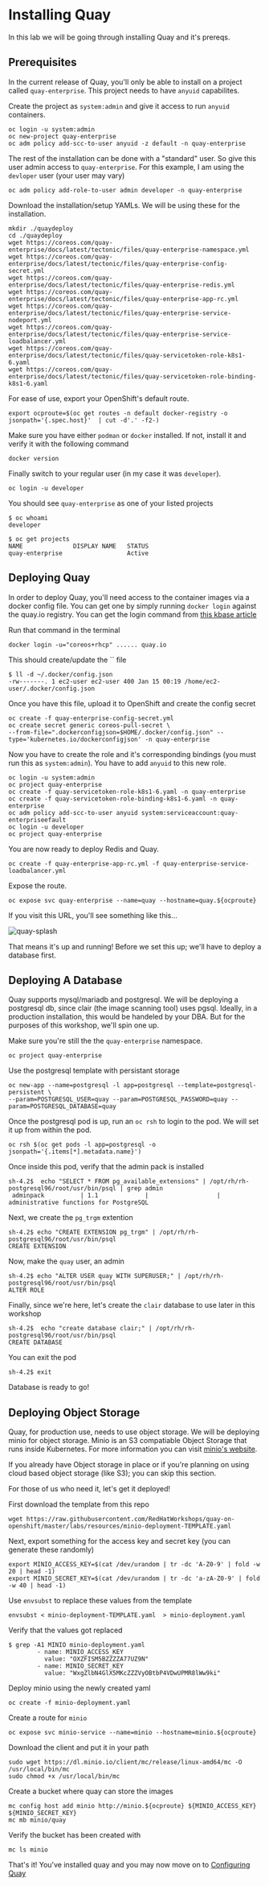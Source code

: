 # Installing Quay

In this lab we will be going through installing Quay and it's prereqs. 


## Prerequisites


In the current release of Quay, you'll only be able to install on a project called `quay-enterprise`. This project needs to have `anyuid` capabilites.

Create the project as `system:admin` and give it access to run `anyuid` containers.

```
oc login -u system:admin
oc new-project quay-enterprise
oc adm policy add-scc-to-user anyuid -z default -n quay-enterprise
```

The rest of the installation can be done with a "standard" user. So give this user admin access to `quay-enterprise`. For this example, I am using the `devloper` user (your user may vary)

```
oc adm policy add-role-to-user admin developer -n quay-enterprise
```

Download the installation/setup YAMLs. We will be using these for the installation.

```
mkdir ./quaydeploy
cd ./quaydeploy
wget https://coreos.com/quay-enterprise/docs/latest/tectonic/files/quay-enterprise-namespace.yml
wget https://coreos.com/quay-enterprise/docs/latest/tectonic/files/quay-enterprise-config-secret.yml
wget https://coreos.com/quay-enterprise/docs/latest/tectonic/files/quay-enterprise-redis.yml
wget https://coreos.com/quay-enterprise/docs/latest/tectonic/files/quay-enterprise-app-rc.yml
wget https://coreos.com/quay-enterprise/docs/latest/tectonic/files/quay-enterprise-service-nodeport.yml
wget https://coreos.com/quay-enterprise/docs/latest/tectonic/files/quay-enterprise-service-loadbalancer.yml
wget https://coreos.com/quay-enterprise/docs/latest/tectonic/files/quay-servicetoken-role-k8s1-6.yaml
wget https://coreos.com/quay-enterprise/docs/latest/tectonic/files/quay-servicetoken-role-binding-k8s1-6.yaml
```

For ease of use, export your OpenShift's default route.

```
export ocproute=$(oc get routes -n default docker-registry -o jsonpath='{.spec.host}'  | cut -d'.' -f2-)
```

Make sure you have either `podman` or `docker` installed. If not, install it and verify it with the following command

```
docker version
```

Finally switch to your regular user (in my case it was `developer`).

```
oc login -u developer
```

You should see `quay-enterprise` as one of your listed projects

```
$ oc whoami
developer

$ oc get projects
NAME              DISPLAY NAME   STATUS
quay-enterprise                  Active
```
## Deploying Quay

In order to deploy Quay, you'll need access to the container images via a docker config file. You can get one by simply running `docker login` against the quay.io registry. You can get the login command from [this kbase article](https://access.redhat.com/solutions/3533201)

Run that command in the terminal

```
docker login -u="coreos+rhcp" ...... quay.io
```

This should create/update the `` file

```
$ ll -d ~/.docker/config.json
-rw-------. 1 ec2-user ec2-user 400 Jan 15 00:19 /home/ec2-user/.docker/config.json
```

Once you have this file, upload it to OpenShift and create the config secret

```
oc create -f quay-enterprise-config-secret.yml
oc create secret generic coreos-pull-secret \
--from-file=".dockerconfigjson=$HOME/.docker/config.json" --type='kubernetes.io/dockerconfigjson' -n quay-enterprise
```

Now you have to create the role and it's corresponding bindings (you must run this as `system:admin`). You have to add `anyuid` to this new role.

```
oc login -u system:admin
oc project quay-enterprise
oc create -f quay-servicetoken-role-k8s1-6.yaml -n quay-enterprise
oc create -f quay-servicetoken-role-binding-k8s1-6.yaml -n quay-enterprise
oc adm policy add-scc-to-user anyuid system:serviceaccount:quay-enterpriseefault
oc login -u developer
oc project quay-enterprise
```

You are now ready to deploy Redis and Quay.

```
oc create -f quay-enterprise-app-rc.yml -f quay-enterprise-service-loadbalancer.yml
```

Expose the route.

```
oc expose svc quay-enterprise --name=quay --hostname=quay.${ocproute}
```

If you visit this URL, you'll see something like this...

![quay-splash](images/quay-setup-db-initialscreen.png)

That means it's up and running! Before we set this up; we'll have to deploy a database first.

## Deploying A Database

Quay supports mysql/mariadb and postgresql. We will be deploying a postgresql db, since clair (the image scanning tool) uses pgsql. Ideally, in a production installation, this would be handeled by your DBA. But for the purposes of this workshop, we'll spin one up.

Make sure you're still the the `quay-enterprise` namespace.

```
oc project quay-enterprise
```

Use the postgresql template with persistant storage

```
oc new-app --name=postgresql -l app=postgresql --template=postgresql-persistent \
--param=POSTGRESQL_USER=quay --param=POSTGRESQL_PASSWORD=quay --param=POSTGRESQL_DATABASE=quay
```

Once the postgresql pod is up, run an `oc rsh` to login to the pod. We will set it up from within the pod.

```
oc rsh $(oc get pods -l app=postgresql -o jsonpath='{.items[*].metadata.name}')
```

Once inside this pod, verify that the admin pack is installed

```
sh-4.2$  echo "SELECT * FROM pg_available_extensions" | /opt/rh/rh-postgresql96/root/usr/bin/psql | grep admin
 adminpack          | 1.1             |                   | administrative functions for PostgreSQL
```

Next, we create the `pg_trgm` extention

```
sh-4.2$ echo "CREATE EXTENSION pg_trgm" | /opt/rh/rh-postgresql96/root/usr/bin/psql
CREATE EXTENSION
```

Now, make the `quay` user, an admin

```
sh-4.2$ echo "ALTER USER quay WITH SUPERUSER;" | /opt/rh/rh-postgresql96/root/usr/bin/psql
ALTER ROLE
```

Finally, since we're here, let's create the `clair` database to use later in this workshop


```
sh-4.2$  echo "create database clair;" | /opt/rh/rh-postgresql96/root/usr/bin/psql
CREATE DATABASE
```

You can exit the pod

```
sh-4.2$ exit
```

Database is ready to go!

## Deploying Object Storage

Quay, for production use, needs to use object storage. We will be deploying minio for object storage. Minio is an S3 compatiable Object Storage that runs inside Kubernetes. For more information you can visit [minio's website](https://www.minio.io/kubernetes.html).

If you already have Object storage in place or if you're planning on using cloud based object storage (like S3); you can skip this section.

For those of us who need it, let's get it deployed!

First download the template from this repo

```
wget https://raw.githubusercontent.com/RedHatWorkshops/quay-on-openshift/master/labs/resources/minio-deployment-TEMPLATE.yaml
```

Next, export something for the access key and secret key (you can generate these randomly)

```
export MINIO_ACCESS_KEY=$(cat /dev/urandom | tr -dc 'A-Z0-9' | fold -w 20 | head -1)
export MINIO_SECRET_KEY=$(cat /dev/urandom | tr -dc 'a-zA-Z0-9' | fold -w 40 | head -1)
```

Use `envsubst` to replace these values from the template

```
envsubst < minio-deployment-TEMPLATE.yaml  > minio-deployment.yaml
```

Verify that the values got replaced

```
$ grep -A1 MINIO minio-deployment.yaml
        - name: MINIO_ACCESS_KEY
          value: "OXZFISM5BZZZZA77UZ9N"
        - name: MINIO_SECRET_KEY
          value: "WxgZlbN4GlX5MKcZZZVyOBtbP4VDwUPMR8lWw9ki"
```

Deploy minio using the newly created yaml

```
oc create -f minio-deployment.yaml
```

Create a route for `minio`

```
oc expose svc minio-service --name=minio --hostname=minio.${ocproute}
```

Download the client and put it in your path

```
sudo wget https://dl.minio.io/client/mc/release/linux-amd64/mc -O /usr/local/bin/mc
sudo chmod +x /usr/local/bin/mc
```

Create a bucket where quay can store the images

```
mc config host add minio http://minio.${ocproute} ${MINIO_ACCESS_KEY} ${MINIO_SECRET_KEY}
mc mb minio/quay
```

Verify the bucket has been created with

```
mc ls minio
```

That's it! You've installed quay and you may now move on to [Configuring Quay](1.configurequay.md)
